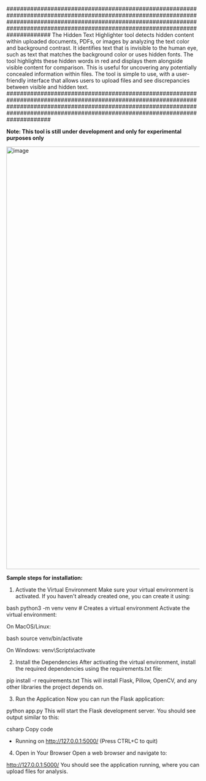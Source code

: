 
#############################################################################################################################################################################################################################################
The Hidden Text Highlighter tool detects hidden content within uploaded documents, PDFs, or images by analyzing the text color and background contrast. It identifies text that is invisible to the human eye, such as text that matches the background color or uses hidden fonts. The tool highlights these hidden words in red and displays them alongside visible content for comparison. This is useful for uncovering any potentially concealed information within files. The tool is simple to use, with a user-friendly interface that allows users to upload files and see discrepancies between visible and hidden text.
#############################################################################################################################################################################################################################################

**Note: This tool is still under development and only for experimental purposes only**

<img width="1103" alt="image" src="https://github.com/user-attachments/assets/b04b822a-0533-4c27-810d-d6342c5380df">


**Sample steps for installation:**

1. Activate the Virtual Environment
Make sure your virtual environment is activated. If you haven't already created one, you can create it using:

bash
python3 -m venv venv  # Creates a virtual environment
Activate the virtual environment:

On MacOS/Linux:

bash
source venv/bin/activate

On Windows:
venv\Scripts\activate

2. Install the Dependencies
After activating the virtual environment, install the required dependencies using the requirements.txt file:

pip install -r requirements.txt
This will install Flask, Pillow, OpenCV, and any other libraries the project depends on.

3. Run the Application
Now you can run the Flask application:

python app.py
This will start the Flask development server. You should see output similar to this:

csharp
Copy code
 * Running on http://127.0.0.1:5000/ (Press CTRL+C to quit)

4. Open in Your Browser
Open a web browser and navigate to:

http://127.0.0.1:5000/
You should see the application running, where you can upload files for analysis.

